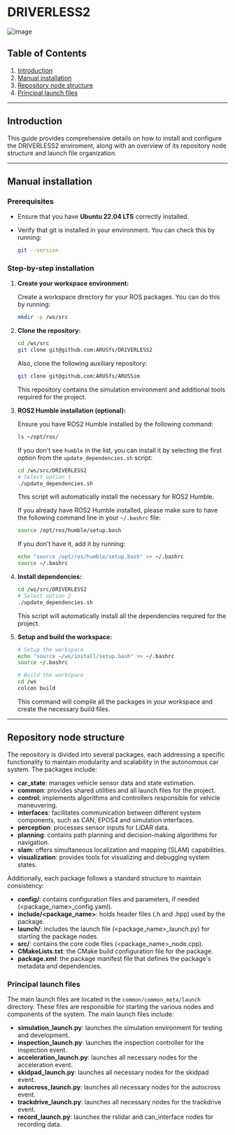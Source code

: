 # DRIVERLESS2

![image](https://github.com/user-attachments/assets/e899bc0a-869d-4f2d-bb1c-81bb53f521bd)

## Table of Contents

1. [Introduction](#introduction)
2. [Manual installation](#manual-installation)
3. [Repository node structure](#repository-node-structure)
4. [Principal launch files](#principal-launch-files)

---

## Introduction

This guide provides comprehensive details on how to install and configure the DRIVERLESS2 enviroment, along with an overview of its repository node structure and launch file organization.

---

## Manual installation

### Prerequisites

- Ensure that you have **Ubuntu 22.04 LTS** correctly installed.
- Verify that git is installed in your environment. You can check this by running:

    ```bash
    git --version
    ```

### Step-by-step installation

1. **Create your workspace environment:**

    Create a workspace directory for your ROS packages. You can do this by running:

    ```bash
    mkdir -p /ws/src
    ```

2. **Clone the repository:**

    ```bash
    cd /ws/src
    git clone git@github.com:ARUSfs/DRIVERLESS2
    ```

    Also, clone the following auxiliary repository:

    ```bash
    git clone git@github.com:ARUSfs/ARUSSim
    ```

    This repository contains the simulation environment and additional tools required for the project.

3. **ROS2 Humble installation (optional):**

    Ensure you have ROS2 Humble installed by the following command:

    ```bash
    ls ~/opt/ros/
    ```

    If you don't see `humble` in the list, you can install it by selecting the first option from the `update_dependencies.sh` script:

    ```bash
    cd /ws/src/DRIVERLESS2
    # Select option 1
    ./update_dependencies.sh
    ```

    This script will automatically install the necessary for ROS2 Humble.

    If you already have ROS2 Humble installed, please make sure to have the following command line in your `~/.bashrc` file:

    ```bash
    source /opt/ros/humble/setup.bash
    ```

    If you don't have it, add it by running:

    ```bash
    echo "source /opt/ros/humble/setup.bash" >> ~/.bashrc
    source ~/.bashrc
    ```

4. **Install dependencies:**

    ```bash
    cd /ws/src/DRIVERLESS2
    # Select option 2
    ./update_dependencies.sh
    ```

    This script will automatically install all the dependencies required for the project.

5. **Setup and build the workspace:**

    ```bash
    # Setup the workspace
    echo "source ~/ws/install/setup.bash" >> ~/.bashrc
    source ~/.bashrc

    # Build the workspace
    cd /ws
    colcon build
    ```

    This command will compile all the packages in your workspace and create the necessary build files.

---

## Repository node structure

The repository is divided into several packages, each addressing a specific functionality to maintain modularity and scalability in the autonomous car system. The packages include:

- **car_state**: manages vehicle sensor data and state estimation.
- **common**: provides shared utilities and all launch files for the project.
- **control**: implements algorithms and controllers responsible for vehicle maneuvering.
- **interfaces**: facilitates communication between different system components, such as CAN, EPOS4 and simulation interfaces.
- **perception**: processes sensor inputs for LiDAR data.
- **planning**: contains path planning and decision-making algorithms for navigation.
- **slam**: offers simultaneous localization and mapping (SLAM) capabilities.
- **visualization**: provides tools for visualizing and debugging system states.

Additionally, each package follows a standard structure to maintain consistency:

- **config/**: contains configuration files and parameters, if needed (<package_name>_config.yaml).
- **include/<package_name>**: holds header files (.h and .hpp) used by the package.
- **launch/**: includes the launch file (<package_name>_launch.py) for starting the package nodes.
- **src/**: contains the core code files (<package_name>_node.cpp).
- **CMakeLists.txt**: the CMake build configuration file for the package.
- **package.xml**: the package manifest file that defines the package's metadata and dependencies.

### Principal launch files

The main launch files are located in the `common/common_meta/launch` directory. These files are responsible for starting the various nodes and components of the system. The main launch files include:

- **simulation_launch.py**: launches the simulation environment for testing and development.
- **inspection_launch.py**: launches the inspection controller for the inspection event.
- **acceleration_launch.py**: launches all necessary nodes for the acceleration event.
- **skidpad_launch.py**: launches all necessary nodes for the skidpad event.
- **autocross_launch.py**: launches all necessary nodes for the autocross event.
- **trackdrive_launch.py**: launches all necessary nodes for the trackdrive event.
- **record_launch.py**: launches the rslidar and can_interface nodes for recording data.
